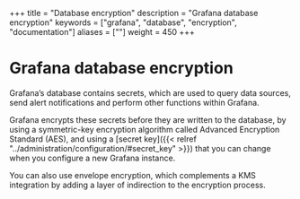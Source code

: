 +++
title = "Database encryption"
description = "Grafana database encryption"
keywords = ["grafana", "database", "encryption", "documentation"]
aliases = [""]
weight = 450
+++

# Grafana database encryption

Grafana’s database contains secrets, which are used to query data sources, send alert notifications and perform other functions within Grafana.

Grafana encrypts these secrets before they are written to the database, by using a symmetric-key encryption algorithm called Advanced Encryption Standard (AES), and using a [secret key]({{< relref "../administration/configuration/#secret_key" >}}) that you can change when you configure a new Grafana instance.

You can also use envelope encryption, which complements a KMS integration by adding a layer of indirection to the encryption process.
